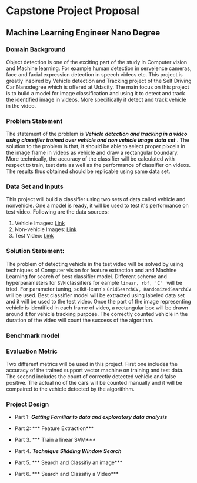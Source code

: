 
# Capstone Project Proposal
## Machine Learning Engineer Nano Degree


### Domain Background

Object detection is one of the exciting part of the study in Computer vision and Machine learning. For example human detection in servelence cameras, face and facial expression detection in speech videos etc. This project is greatly inspired by Vehicle detection and Tracking project of the Self Driving Car Nanodegree which is offered at Udacity. The main focus on this project is to build a model for image classification and using it to detect and track the identified image in videos. More specifically it detect and track vehicle in the video.


### Problem Statement

The statement of the problem is ***Vehicle detection and tracking in a video using classifier trained over vehicle and non vehicle image data set*** . The solution to the problem is that, it should be able to select proper pixcels in the image frame in videos as vehicle and draw a rectangular boundary. More technically, the accuracy of the classifier will be calculated with respect to train, test data as well as the performance of classifier on videos. The results thus obtained should be replicable using same data set.

### Data Set and Inputs
 This project will build a classifier using two sets of data called vehicle and nonvehicle. One a model is ready, it will be used to test it's performance on test video. Following are the data sources:
 
 1. Vehicle Images: [Link](https://s3.amazonaws.com/udacity-sdc/Vehicle_Tracking/vehicles.zip)
 2. Non-vehicle Images: [Link](https://s3.amazonaws.com/udacity-sdc/Vehicle_Tracking/non-vehicles.zip)
 3. Test Video: [Link](https://github.com/udacity/CarND-Vehicle-Detection/blob/master/project_video.mp4)


### Solution Statement:
 The problem of detecting vehicle in the test video will be solved by using techniques of Computer vision for feature extraction and  and Machine Learning for search of best classifier model. Different scheme and hyperparameters for ```SVM``` classifiers for eample ```linear, rbf, 'C' ``` will be tried. For parameter tuning, scikit-learn's ```GridSearchCV, RandomizedSearchCV``` will be used. Best classifier model will be extracted using labeled data set and it will be used to the test video. Once the part of the image representing vehicle is identified in each frame of video, a rectangular box will be drawn around it for vehicle tracking purpose. The correctly counted vehicle in the duration of the video will count the success of the algorithm.


### Benchmark model






### Evaluation Metric
Two different metrics will be used in this project. First one includes the accuracy of the trained support vector machine on training and test data. The second includes the count of correctly detected vehicle and false positive. The actual no of the cars will be counted manually and it will be compaired to the vehicle detected by the algorithhm.



### Project Design

* Part 1: ***Getting Familiar to data and exploratory data analysis*** 

* Part 2: *** Feature Extraction***

* Part 3. *** Train a linear SVM***

* Part 4. ***Technique Slidding Window Search***

* Part 5. *** Search and Classifiy an image***

* Part 6. *** Search and Classifiy a Video***














